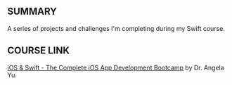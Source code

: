 ## SUMMARY
A series of projects and challenges I'm completing during my Swift course.

## COURSE LINK
[iOS & Swift - The Complete iOS App Development Bootcamp](https://www.udemy.com/course/ios-13-app-development-bootcamp/) by Dr. Angela Yu.
